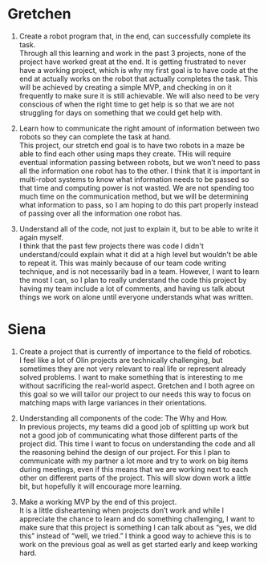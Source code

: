# Gretchen  
1. Create a robot program that, in the end, can successfully complete its task.  
  Through all this learning and work in the past 3 projects, none of the project have worked great at the end. It is getting frustrated to never have a working project, which is why my first goal is to have code at the end at actually works on the robot that actually completes the task. This will be achieved by creating a simple MVP, and checking in on it frequently to make sure it is still achievable. We will also need to be very conscious of when the right time to get help is so that we are not struggling for days on something that we could get help with.  
  
2. Learn how to communicate the right amount of information between two robots so they can complete the task at hand.  
  This project, our stretch end goal is to have two robots in a maze be able to find each other using maps they create. THis will require eventual information passing between robots, but we won’t need to pass all the information one robot has to the other. I think that it is important in multi-robot systems to know what information needs to be passed so that time and computing power is not wasted. We are not spending too much time on the communication method, but we will be determining what information to pass, so I am hoping to do this part properly instead of passing over all the information one robot has.  
  
3. Understand all of the code, not just to explain it, but to be able to write it again myself.  
  I think that the past few projects there was code I didn't understand/could explain what it did at a high level but wouldn't be able to repeat it. This was mainly because of our team code writing technique, and is not necessarily bad in a team. However, I want to learn the most I can, so I plan to really understand the code this project by having my team include a lot of comments, and having us talk about things we work on alone until everyone understands what was written. 


# Siena
1. Create a project that is currently of importance to the field of robotics.  
  I feel like a lot of Olin projects are technically challenging, but sometimes they are not very relevant to real life or represent already solved problems. I want to make something that is interesting to me without sacrificing the real-world aspect. Gretchen and I both agree on this goal so we will tailor our project to our needs this way to focus on matching maps with large variances in their orientations.

2. Understanding all components of the code: The Why and How.  
  In previous projects, my teams did a good job of splitting up work but not a good job of communicating what those different parts of the project did. This time I want to focus on understanding the code and all the reasoning behind the design of our project. For this I plan to communicate with my partner a lot more and try to work on big items during meetings, even if this means that we are working next to each other on different parts of the project. This will slow down work a little bit, but hopefully it will encourage more learning.

3. Make a working MVP by the end of this project.  
  It is a little disheartening when projects don’t work and while I appreciate the chance to learn and do something challenging, I want to make sure that this project is something I can talk about as “yes, we did this” instead of “well, we tried.” I think a good way to achieve this is to work on the previous goal as well as get started early and keep working hard.
